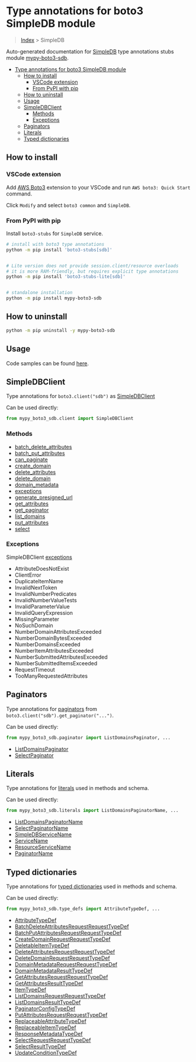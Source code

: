 <a id="type-annotations-for-boto3-simpledb-module"></a>

# Type annotations for boto3 SimpleDB module

> [Index](../README.md) > SimpleDB

Auto-generated documentation for
[SimpleDB](https://boto3.amazonaws.com/v1/documentation/api/latest/reference/services/sdb.html#SimpleDB)
type annotations stubs module
[mypy-boto3-sdb](https://pypi.org/project/mypy-boto3-sdb/).

- [Type annotations for boto3 SimpleDB module](#type-annotations-for-boto3-simpledb-module)
  - [How to install](#how-to-install)
    - [VSCode extension](#vscode-extension)
    - [From PyPI with pip](#from-pypi-with-pip)
  - [How to uninstall](#how-to-uninstall)
  - [Usage](#usage)
  - [SimpleDBClient](#simpledbclient)
    - [Methods](#methods)
    - [Exceptions](#exceptions)
  - [Paginators](#paginators)
  - [Literals](#literals)
  - [Typed dictionaries](#typed-dictionaries)

<a id="how-to-install"></a>

## How to install

<a id="vscode-extension"></a>

### VSCode extension

Add
[AWS Boto3](https://marketplace.visualstudio.com/items?itemName=Boto3typed.boto3-ide)
extension to your VSCode and run `AWS boto3: Quick Start` command.

Click `Modify` and select `boto3 common` and `SimpleDB`.

<a id="from-pypi-with-pip"></a>

### From PyPI with pip

Install `boto3-stubs` for `SimpleDB` service.

```bash
# install with boto3 type annotations
python -m pip install 'boto3-stubs[sdb]'


# Lite version does not provide session.client/resource overloads
# it is more RAM-friendly, but requires explicit type annotations
python -m pip install 'boto3-stubs-lite[sdb]'


# standalone installation
python -m pip install mypy-boto3-sdb
```

<a id="how-to-uninstall"></a>

## How to uninstall

```bash
python -m pip uninstall -y mypy-boto3-sdb
```

<a id="usage"></a>

## Usage

Code samples can be found [here](./usage.md).

<a id="simpledbclient"></a>

## SimpleDBClient

Type annotations for `boto3.client("sdb")` as [SimpleDBClient](./client.md)

Can be used directly:

```python
from mypy_boto3_sdb.client import SimpleDBClient
```

<a id="methods"></a>

### Methods

- [batch_delete_attributes](./client.md#batch_delete_attributes)
- [batch_put_attributes](./client.md#batch_put_attributes)
- [can_paginate](./client.md#can_paginate)
- [create_domain](./client.md#create_domain)
- [delete_attributes](./client.md#delete_attributes)
- [delete_domain](./client.md#delete_domain)
- [domain_metadata](./client.md#domain_metadata)
- [exceptions](./client.md#exceptions)
- [generate_presigned_url](./client.md#generate_presigned_url)
- [get_attributes](./client.md#get_attributes)
- [get_paginator](./client.md#get_paginator)
- [list_domains](./client.md#list_domains)
- [put_attributes](./client.md#put_attributes)
- [select](./client.md#select)

<a id="exceptions"></a>

### Exceptions

SimpleDBClient [exceptions](./client.md#exceptions)

- AttributeDoesNotExist
- ClientError
- DuplicateItemName
- InvalidNextToken
- InvalidNumberPredicates
- InvalidNumberValueTests
- InvalidParameterValue
- InvalidQueryExpression
- MissingParameter
- NoSuchDomain
- NumberDomainAttributesExceeded
- NumberDomainBytesExceeded
- NumberDomainsExceeded
- NumberItemAttributesExceeded
- NumberSubmittedAttributesExceeded
- NumberSubmittedItemsExceeded
- RequestTimeout
- TooManyRequestedAttributes

<a id="paginators"></a>

## Paginators

Type annotations for [paginators](./paginators.md) from
`boto3.client("sdb").get_paginator("...")`.

Can be used directly:

```python
from mypy_boto3_sdb.paginator import ListDomainsPaginator, ...
```

- [ListDomainsPaginator](./paginators.md#listdomainspaginator)
- [SelectPaginator](./paginators.md#selectpaginator)

<a id="literals"></a>

## Literals

Type annotations for [literals](./literals.md) used in methods and schema.

Can be used directly:

```python
from mypy_boto3_sdb.literals import ListDomainsPaginatorName, ...
```

- [ListDomainsPaginatorName](./literals.md#listdomainspaginatorname)
- [SelectPaginatorName](./literals.md#selectpaginatorname)
- [SimpleDBServiceName](./literals.md#simpledbservicename)
- [ServiceName](./literals.md#servicename)
- [ResourceServiceName](./literals.md#resourceservicename)
- [PaginatorName](./literals.md#paginatorname)

<a id="typed-dictionaries"></a>

## Typed dictionaries

Type annotations for [typed dictionaries](./type_defs.md) used in methods and
schema.

Can be used directly:

```python
from mypy_boto3_sdb.type_defs import AttributeTypeDef, ...
```

- [AttributeTypeDef](./type_defs.md#attributetypedef)
- [BatchDeleteAttributesRequestRequestTypeDef](./type_defs.md#batchdeleteattributesrequestrequesttypedef)
- [BatchPutAttributesRequestRequestTypeDef](./type_defs.md#batchputattributesrequestrequesttypedef)
- [CreateDomainRequestRequestTypeDef](./type_defs.md#createdomainrequestrequesttypedef)
- [DeletableItemTypeDef](./type_defs.md#deletableitemtypedef)
- [DeleteAttributesRequestRequestTypeDef](./type_defs.md#deleteattributesrequestrequesttypedef)
- [DeleteDomainRequestRequestTypeDef](./type_defs.md#deletedomainrequestrequesttypedef)
- [DomainMetadataRequestRequestTypeDef](./type_defs.md#domainmetadatarequestrequesttypedef)
- [DomainMetadataResultTypeDef](./type_defs.md#domainmetadataresulttypedef)
- [GetAttributesRequestRequestTypeDef](./type_defs.md#getattributesrequestrequesttypedef)
- [GetAttributesResultTypeDef](./type_defs.md#getattributesresulttypedef)
- [ItemTypeDef](./type_defs.md#itemtypedef)
- [ListDomainsRequestRequestTypeDef](./type_defs.md#listdomainsrequestrequesttypedef)
- [ListDomainsResultTypeDef](./type_defs.md#listdomainsresulttypedef)
- [PaginatorConfigTypeDef](./type_defs.md#paginatorconfigtypedef)
- [PutAttributesRequestRequestTypeDef](./type_defs.md#putattributesrequestrequesttypedef)
- [ReplaceableAttributeTypeDef](./type_defs.md#replaceableattributetypedef)
- [ReplaceableItemTypeDef](./type_defs.md#replaceableitemtypedef)
- [ResponseMetadataTypeDef](./type_defs.md#responsemetadatatypedef)
- [SelectRequestRequestTypeDef](./type_defs.md#selectrequestrequesttypedef)
- [SelectResultTypeDef](./type_defs.md#selectresulttypedef)
- [UpdateConditionTypeDef](./type_defs.md#updateconditiontypedef)
